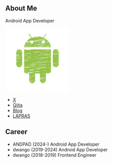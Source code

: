 ## About Me

Android App Developer

<img src="images/android_icon.png" width="200">

- [X](https://twitter.com/hiraike32)
- [Qiita](https://qiita.com/hiraike32)
- [Blog](https://hiraike32.hatenablog.com/)
- [LAPRAS](https://lapras.com/public/NOMBTYZ)

## Career

- ANDPAD (2024-) Android App Developer
- dwango (2019-2024) Android App Developer
- dwango (2018-2019) Frontend Engineer
